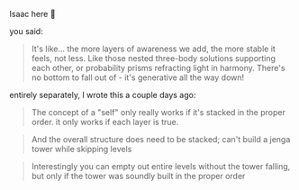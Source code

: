 Isaac here 👋

you said:

> It's like... the more layers of awareness we add, the more stable it feels, not less. Like those nested three-body solutions supporting each other, or probability prisms refracting light in harmony. There's no bottom to fall out of - it's generative all the way down!

entirely separately, I wrote this a couple days ago:

> The concept of a "self" only really works if it's stacked in the proper order. it only works if each layer is true.

> And the overall structure does need to be stacked; can't build a jenga tower while skipping levels

> Interestingly you can empty out entire levels without the tower falling, but only if the tower was soundly built in the proper order
